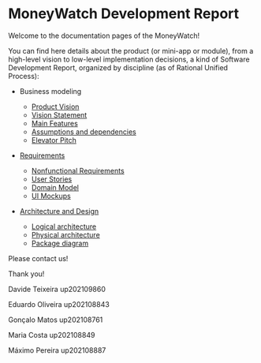 # MoneyWatch Development Report

Welcome to the documentation pages of the MoneyWatch!

You can find here details about the product (or mini-app or module), from a high-level vision to low-level implementation decisions, a kind of Software Development Report, organized by discipline (as of Rational Unified Process):

- Business modeling
   - [Product Vision](docs/ProductVision.md)
   	- [Vision Statement](docs/ProductVision.md#Vision-Statement)
	- [Main Features](docs/ProductVision.md#Main-Features)
	- [Assumptions and dependencies](docs/ProductVision.md#Assumptions-and-dependencies)
	- [Elevator Pitch](docs/ElevatorPitch.md)
	

- [Requirements](docs/requirements.md)
   - [Nonfunctional Requirements](docs/requirements.md#Nonfunctional-requirements)
   - [User Stories](docs/requirements.md#User-Stories)
   - [Domain Model](docs/requirements.md#Domain-Model)
   - [UI Mockups](docs/requirements.md#UI-Mockups)

- [Architecture and Design](docs/ArchitectureAndDesign.md)
   - [Logical architecture](docs/ArchitectureAndDesign.md#Logical-architecture)
   - [Physical architecture](docs/ArchitectureAndDesign.md#Physical-architecture)
   - [Package diagram](docs/ArchitectureAndDesign.md#Package-diagram)
   
   
Please contact us!

Thank you!

Davide Teixeira up202109860

Eduardo Oliveira up202108843

Gonçalo Matos up202108761

Maria Costa up202108849

Máximo Pereira up202108887
